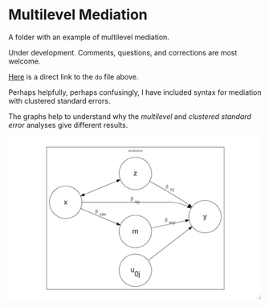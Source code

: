 # Multilevel Mediation

A folder with an example of multilevel mediation.

Under development. Comments, questions, and corrections are most welcome.

[Here](https://github.com/agrogan1/multilevel/blob/master/multilevel-mediation/multilevel-mediation.do) is a direct link to the `do` file above.

Perhaps helpfully, perhaps confusingly, I have included syntax for mediation with clustered standard errors.

The graphs help to understand why the *multilevel* and *clustered standard error* analyses give different results.

![heuristic diagram of multilevel mediation](multilevel-mediation.png)



